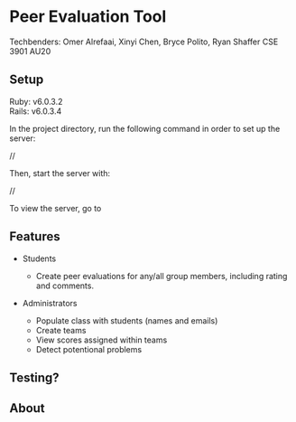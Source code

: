 # Peer Evaluation Tool
Techbenders: Omer Alrefaai, Xinyi Chen, Bryce Polito, Ryan Shaffer
CSE 3901 AU20    

## Setup
Ruby: v6.0.3.2   
Rails: v6.0.3.4

In the project directory, run the following command in order to set up the server:

//

Then, start the server with:

//

To view the server, go to 

## Features
  - Students
    - Create peer evaluations for any/all group members, including rating and comments.
    
  - Administrators
    - Populate class with students (names and emails)
    - Create teams
    - View scores assigned within teams
    - Detect potentional problems 
  

## Testing?

## About
